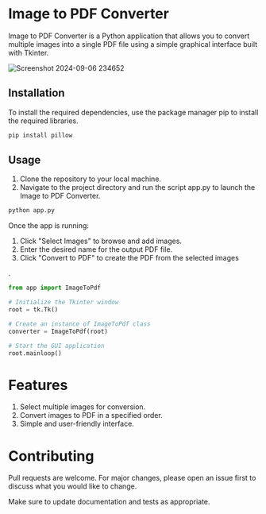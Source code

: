 # Image to PDF Converter

Image to PDF Converter is a Python application that allows you to convert multiple images into a single PDF file using a simple graphical interface built with Tkinter.


![Screenshot 2024-09-06 234652](https://github.com/user-attachments/assets/5356c9f9-fd9a-493b-8fe7-b52c063a336d)



## Installation

To install the required dependencies, use the package manager pip to install the required libraries.

```bash
pip install pillow
```

## Usage
1. Clone the repository to your local machine.
2. Navigate to the project directory and run the script app.py to launch the Image to PDF Converter.

```python
python app.py
```

Once the app is running:

1. Click "Select Images" to browse and add images.
2. Enter the desired name for the output PDF file.
3. Click "Convert to PDF" to create the PDF from the selected images

.
```python
from app import ImageToPdf

# Initialize the Tkinter window
root = tk.Tk()

# Create an instance of ImageToPdf class
converter = ImageToPdf(root)

# Start the GUI application
root.mainloop()
```
# Features
1. Select multiple images for conversion.
2. Convert images to PDF in a specified order.
3. Simple and user-friendly interface.

# Contributing

Pull requests are welcome. For major changes, please open an issue first to discuss what you would like to change.

Make sure to update documentation and tests as appropriate.
